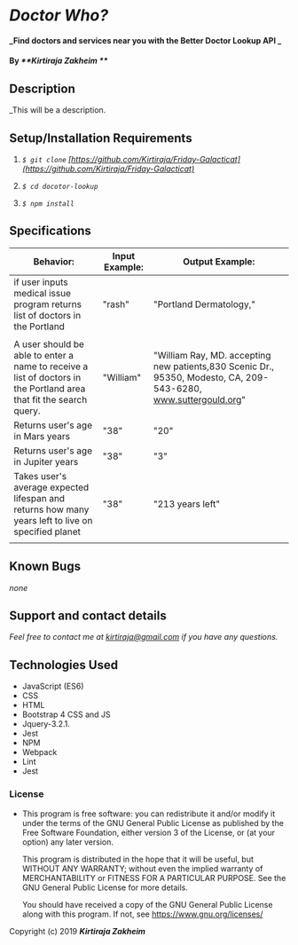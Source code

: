 # _Doctor Who?_

#### _Find doctors and services near you with the Better Doctor Lookup API _

#### By _**Kirtiraja Zakheim **_

## Description

_This will be a description.

## Setup/Installation Requirements
1. _`$ git clone` [https://github.com/Kirtiraja/Friday-Galacticat](https://github.com/Kirtiraja/Friday-Galacticat)_

2. _`$ cd docotor-lookup`_

3. _`$ npm install`_

<!-- * Click <a href="https://kirtiraja.github.io/Friday-Galacticat"> HERE </a>to see website. -->

## Specifications

| Behavior: | Input Example: | Output Example: |
| - | - | - |
|if user inputs medical issue program returns list of doctors in the Portland  |"rash"|"Portland Dermatology,"|
||
|A user should be able to enter a name to receive a list of doctors in the Portland area that fit the search query.|"William"|"William Ray, MD. accepting new patients,830 Scenic Dr., 95350, Modesto, CA, 209-543-6280, www.suttergould.org"
|Returns user's age in Mars years|"38"|"20"|
|Returns user's age in Jupiter years|"38"|"3"|
|Takes user's average expected lifespan and returns how many years left to live on specified planet|"38"|"213 years left"|
||||


## Known Bugs

_none_

## Support and contact details

_Feel free to contact me at kirtiraja@gmail.com if you have any questions._

## Technologies Used
* JavaScript (ES6)
* CSS
* HTML
* Bootstrap 4 CSS and JS
* Jquery-3.2.1.
* Jest
* NPM
* Webpack
* Lint
* Jest


### License

* This program is free software: you can redistribute it and/or modify
    it under the terms of the GNU General Public License as published by
    the Free Software Foundation, either version 3 of the License, or
    (at your option) any later version.

    This program is distributed in the hope that it will be useful,
    but WITHOUT ANY WARRANTY; without even the implied warranty of
    MERCHANTABILITY or FITNESS FOR A PARTICULAR PURPOSE.  See the
    GNU General Public License for more details.

    You should have received a copy of the GNU General Public License
    along with this program.  If not, see <https://www.gnu.org/licenses/>

Copyright (c) 2019 **_Kirtiraja Zakheim_**
